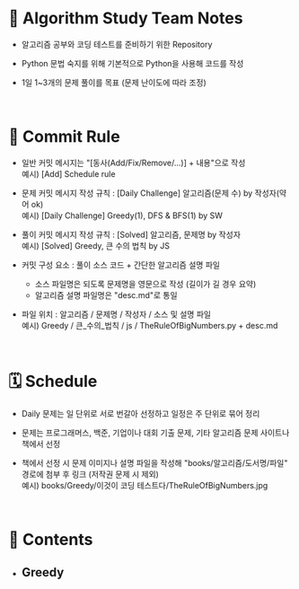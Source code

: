 # 📔 **Algorithm Study Team Notes**

- 알고리즘 공부와 코딩 테스트를 준비하기 위한 Repository

- Python 문법 숙지를 위해 기본적으로 Python을 사용해 코드를 작성

- 1일 1~3개의 문제 풀이를 목표 (문제 난이도에 따라 조정)

</br>

# 📌 **Commit Rule**

- 일반 커밋 메시지는 "[동사(Add/Fix/Remove/...)] + 내용"으로 작성  
  예시) [Add] Schedule rule

- 문제 커밋 메시지 작성 규칙 : [Daily Challenge] 알고리즘(문제 수) by 작성자(약어 ok)  
  예시) [Daily Challenge] Greedy(1), DFS & BFS(1) by SW

- 풀이 커밋 메시지 작성 규칙 : [Solved] 알고리즘, 문제명 by 작성자  
  예시) [Solved] Greedy, 큰 수의 법칙 by JS

- 커밋 구성 요소 : 풀이 소스 코드 + 간단한 알고리즘 설명 파일

  - 소스 파일명은 되도록 문제명을 영문으로 작성 (길이가 길 경우 요약)
  - 알고리즘 설명 파일명은 "desc.md"로 통일

* 파일 위치 : 알고리즘 / 문제명 / 작성자 / 소스 및 설명 파일  
  예시) Greedy / 큰\_수의\_법칙 / js / TheRuleOfBigNumbers.py + desc.md

</br>

# 🗓️ **Schedule**

- Daily 문제는 일 단위로 서로 번갈아 선정하고 일정은 주 단위로 묶어 정리

- 문제는 프로그래머스, 백준, 기업이나 대회 기출 문제, 기타 알고리즘 문제 사이트나 책에서 선정

* 책에서 선정 시 문제 이미지나 설명 파일을 작성해 "books/알고리즘/도서명/파일" 경로에 첨부 후 링크 (저작권 문제 시 제외)  
  예시) books/Greedy/이것이 코딩 테스트다/TheRuleOfBigNumbers.jpg

</br>

# 📂 **Contents**

- ## **Greedy**
